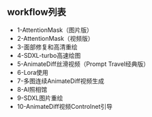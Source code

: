 ## workflow列表

- 1-AttentionMask（图片版）
- 2-AttentionMask（视频版）
- 3-面部修复和高清重绘
- 4-SDXL-turbo高速绘图
- 5-AnimateDiff丝滑视频（Prompt Travel经典版）
- 6-Lora使用
- 7-多图连续AnimateDiff视频生成
- 8-AI照相馆
- 9-SDXL图片重绘
- 10-AnimateDiff视频Controlnet引导
